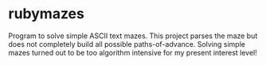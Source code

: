 rubymazes
=========

Program to solve simple ASCII text mazes.
This project parses the maze but does not completely
build all possible paths-of-advance. Solving simple mazes
turned out to be too algorithm intensive for my present
interest level!
